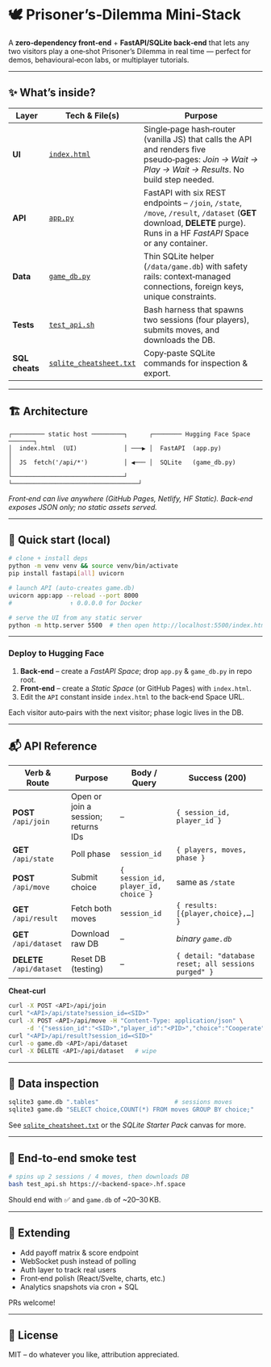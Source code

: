 # 🕊️ Prisoner’s‑Dilemma Mini‑Stack

A **zero‑dependency front‑end** + **FastAPI/SQLite back‑end** that lets any two visitors play a one‑shot Prisoner’s Dilemma in real time — perfect for demos, behavioural‑econ labs, or multiplayer tutorials.

---

## ✨ What’s inside?

| Layer          | Tech & File(s)                                     | Purpose                                                                                                                                                                  |
| -------------- | -------------------------------------------------- | ------------------------------------------------------------------------------------------------------------------------------------------------------------------------ |
| **UI**         | [`index.html`](./index.html)                       | Single‑page hash‑router (vanilla JS) that calls the API and renders five pseudo‑pages: *Join → Wait → Play → Wait → Results*. No build step needed.                      |
| **API**        | [`app.py`](./app.py)                               | FastAPI with six REST endpoints – `/join`, `/state`, `/move`, `/result`, `/dataset` (**GET** download, **DELETE** purge). Runs in a HF *FastAPI* Space or any container. |
| **Data**       | [`game_db.py`](./game_db.py)                       | Thin SQLite helper (`/data/game.db`) with safety rails: context‑managed connections, foreign keys, unique constraints.                                                   |
| **Tests**      | [`test_api.sh`](./test_api.sh)                     | Bash harness that spawns two sessions (four players), submits moves, and downloads the DB.                                                                               |
| **SQL cheats** | [`sqlite_cheatsheet.txt`](./sqlite_cheatsheet.txt) | Copy‑paste SQLite commands for inspection & export.                                                                                                                      |

---

## 🏗 Architecture

```
┌───────── static host ─────────┐      ┌──────── Hugging Face Space ───────┐
│  index.html  (UI)             │ ───▶ │  FastAPI  (app.py)               │
│  JS  fetch('/api/*')          │ ◀─── │  SQLite   (game_db.py)           │
└───────────────────────────────┘      └───────────────────────────────────┘
```

*Front‑end can live anywhere (GitHub Pages, Netlify, HF Static). Back‑end exposes JSON only; no static assets served.*

---

## 🚀 Quick start (local)

```bash
# clone + install deps
python -m venv venv && source venv/bin/activate
pip install fastapi[all] uvicorn

# launch API (auto‑creates game.db)
uvicorn app:app --reload --port 8000
#                ↑ 0.0.0.0 for Docker

# serve the UI from any static server
python -m http.server 5500  # then open http://localhost:5500/index.html
```

---

### Deploy to Hugging Face

1. **Back‑end** – create a *FastAPI Space*; drop `app.py` & `game_db.py` in repo root.
2. **Front‑end** – create a *Static Space* (or GitHub Pages) with `index.html`.
3. Edit the `API` constant inside `index.html` to the back‑end Space URL.

Each visitor auto‑pairs with the next visitor; phase logic lives in the DB.

---

## 📬 API Reference

| Verb & Route              | Purpose                             | Body / Query                        | Success (200)                                       |
| ------------------------- | ----------------------------------- | ----------------------------------- | --------------------------------------------------- |
| **POST** `/api/join`      | Open or join a session; returns IDs | –                                   | `{ session_id, player_id }`                         |
| **GET** `/api/state`      | Poll phase                          | `session_id`                        | `{ players, moves, phase }`                         |
| **POST** `/api/move`      | Submit choice                       | `{ session_id, player_id, choice }` | same as `/state`                                    |
| **GET** `/api/result`     | Fetch both moves                    | `session_id`                        | `{ results:[{player,choice},…] }`                   |
| **GET** `/api/dataset`    | Download raw DB                     | –                                   | *binary `game.db`*                                  |
| **DELETE** `/api/dataset` | Reset DB (testing)                  | –                                   | `{ detail: "database reset; all sessions purged" }` |

**Cheat‑curl**

```bash
curl -X POST <API>/api/join
curl "<API>/api/state?session_id=<SID>"
curl -X POST <API>/api/move -H "Content-Type: application/json" \
     -d '{"session_id":"<SID>","player_id":"<PID>","choice":"Cooperate"}'
curl "<API>/api/result?session_id=<SID>"
curl -o game.db <API>/api/dataset
curl -X DELETE <API>/api/dataset   # wipe
```

---

## 🔬 Data inspection

```bash
sqlite3 game.db ".tables"                     # sessions moves
sqlite3 game.db "SELECT choice,COUNT(*) FROM moves GROUP BY choice;"
```

See [`sqlite_cheatsheet.txt`](./sqlite_cheatsheet.txt) or the *SQLite Starter Pack* canvas for more.

---

## 🧪 End‑to‑end smoke test

```bash
# spins up 2 sessions / 4 moves, then downloads DB
bash test_api.sh https://<backend-space>.hf.space
```

Should end with ✅ and `game.db` of \~20–30 KB.

---

## 🤝 Extending

* Add payoff matrix & score endpoint
* WebSocket push instead of polling
* Auth layer to track real users
* Front‑end polish (React/Svelte, charts, etc.)
* Analytics snapshots via cron + SQL

PRs welcome!

---

## 📄 License

MIT – do whatever you like, attribution appreciated.
